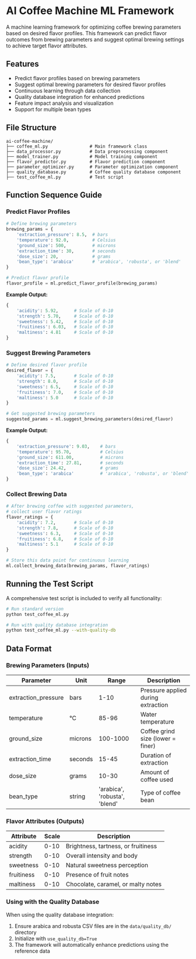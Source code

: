 # AI Coffee Machine ML Framework

A machine learning framework for optimizing coffee brewing parameters based on desired flavor profiles. This framework can predict flavor outcomes from brewing parameters and suggest optimal brewing settings to achieve target flavor attributes.

## Features

- Predict flavor profiles based on brewing parameters
- Suggest optimal brewing parameters for desired flavor profiles
- Continuous learning through data collection
- Quality database integration for enhanced predictions
- Feature impact analysis and visualization
- Support for multiple bean types

## File Structure

```
ai-coffee-machine/
├── coffee_ml.py                # Main framework class
├── data_processor.py           # Data preprocessing component
├── model_trainer.py            # Model training component
├── flavor_predictor.py         # Flavor prediction component
├── parameter_optimizer.py      # Parameter optimization component
├── quality_database.py         # Coffee quality database component
├── test_coffee_ml.py           # Test script
```

## Function Sequence Guide

### Predict Flavor Profiles

```python
# Define brewing parameters
brewing_params = {
    'extraction_pressure': 8.5,  # bars
    'temperature': 92.0,         # Celsius
    'ground_size': 500,          # microns
    'extraction_time': 30,       # seconds
    'dose_size': 20,             # grams
    'bean_type': 'arabica'       # 'arabica', 'robusta', or 'blend'
}

# Predict flavor profile
flavor_profile = ml.predict_flavor_profile(brewing_params)
```

**Example Output:**
```python
{
    'acidity': 5.92,      # Scale of 0-10
    'strength': 5.70,     # Scale of 0-10
    'sweetness': 5.42,    # Scale of 0-10
    'fruitiness': 6.03,   # Scale of 0-10
    'maltiness': 4.81     # Scale of 0-10
}
```

### Suggest Brewing Parameters

```python
# Define desired flavor profile
desired_flavor = {
    'acidity': 7.5,       # Scale of 0-10
    'strength': 8.0,      # Scale of 0-10
    'sweetness': 6.5,     # Scale of 0-10
    'fruitiness': 7.0,    # Scale of 0-10
    'maltiness': 5.0      # Scale of 0-10
}

# Get suggested brewing parameters
suggested_params = ml.suggest_brewing_parameters(desired_flavor)
```

**Example Output:**
```python
{
    'extraction_pressure': 9.03,    # bars
    'temperature': 95.70,           # Celsius
    'ground_size': 611.00,          # microns
    'extraction_time': 27.81,       # seconds
    'dose_size': 24.42,             # grams
    'bean_type': 'arabica'          # 'arabica', 'robusta', or 'blend'
}
```

### Collect Brewing Data

```python
# After brewing coffee with suggested parameters,
# collect user flavor ratings
flavor_ratings = {
    'acidity': 7.2,       # Scale of 0-10
    'strength': 7.8,      # Scale of 0-10
    'sweetness': 6.3,     # Scale of 0-10
    'fruitiness': 6.8,    # Scale of 0-10
    'maltiness': 5.1      # Scale of 0-10
}

# Store this data point for continuous learning
ml.collect_brewing_data(brewing_params, flavor_ratings)
```

## Running the Test Script

A comprehensive test script is included to verify all functionality:

```bash
# Run standard version
python test_coffee_ml.py

# Run with quality database integration
python test_coffee_ml.py --with-quality-db
```

## Data Format

### Brewing Parameters (Inputs)

| Parameter | Unit | Range | Description |
|-----------|------|-------|-------------|
| extraction_pressure | bars | 1-10 | Pressure applied during extraction |
| temperature | °C | 85-96 | Water temperature |
| ground_size | microns | 100-1000 | Coffee grind size (lower = finer) |
| extraction_time | seconds | 15-45 | Duration of extraction |
| dose_size | grams | 10-30 | Amount of coffee used |
| bean_type | string | 'arabica', 'robusta', 'blend' | Type of coffee bean |

### Flavor Attributes (Outputs)

| Attribute | Scale | Description |
|-----------|-------|-------------|
| acidity | 0-10 | Brightness, tartness, or fruitiness |
| strength | 0-10 | Overall intensity and body |
| sweetness | 0-10 | Natural sweetness perception |
| fruitiness | 0-10 | Presence of fruit notes |
| maltiness | 0-10 | Chocolate, caramel, or malty notes |

### Using with the Quality Database

When using the quality database integration:

1. Ensure arabica and robusta CSV files are in the `data/quality_db/` directory
2. Initialize with `use_quality_db=True`
3. The framework will automatically enhance predictions using the reference data